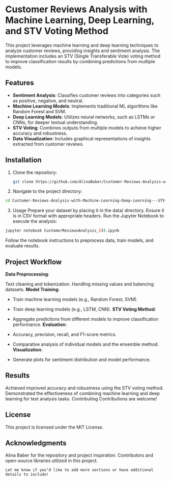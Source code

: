 # Customer Reviews Analysis with Machine Learning, Deep Learning, and STV Voting Method

This project leverages machine learning and deep learning techniques to analyze customer reviews, providing insights and sentiment analysis. The implementation includes an STV (Single Transferable Vote) voting method to improve classification results by combining predictions from multiple models. 

## Features

- **Sentiment Analysis**: Classifies customer reviews into categories such as positive, negative, and neutral.
- **Machine Learning Models**: Implements traditional ML algorithms like Random Forest and SVM.
- **Deep Learning Models**: Utilizes neural networks, such as LSTMs or CNNs, for deeper textual understanding.
- **STV Voting**: Combines outputs from multiple models to achieve higher accuracy and robustness.
- **Data Visualization**: Includes graphical representations of insights extracted from customer reviews.

## Installation

1. Clone the repository:
   ```bash
   git clone https://github.com/AlinaBaber/Customer-Reviews-Analysis-with-Machine-Learning-Deep-Learning---STV-Voting-Method.git
   ```
2. Navigate to the project directory:
```bash
cd Customer-Reviews-Analysis-with-Machine-Learning-Deep-Learning---STV-Voting-Method
```
3. Usage
Prepare your dataset by placing it in the data/ directory. Ensure it is in CSV format with appropriate headers.
Run the Jupyter Notebook to execute the analysis:
```bash
jupyter notebook CustomerReviewsAnalysis_(3).ipynb
```
Follow the notebook instructions to preprocess data, train models, and evaluate results.
## Project Workflow
**Data Preprocessing**:

Text cleaning and tokenization.
Handling missing values and balancing datasets.
**Model Training**:

- Train machine learning models (e.g., Random Forest, SVM).
- Train deep learning models (e.g., LSTM, CNN).
**STV Voting Method**:

- Aggregate predictions from different models to improve classification performance.
**Evaluation**:

- Accuracy, precision, recall, and F1-score metrics.
- Comparative analysis of individual models and the ensemble method.
**Visualization**:

- Generate plots for sentiment distribution and model performance.
## Results
Achieved improved accuracy and robustness using the STV voting method.
Demonstrated the effectiveness of combining machine learning and deep learning for text analysis tasks.
Contributing
Contributions are welcome!
## License
This project is licensed under the MIT License.

## Acknowledgments
Alina Baber for the repository and project inspiration.
Contributors and open-source libraries utilized in this project.
```vbnet
Let me know if you’d like to add more sections or have additional details to include!
```
